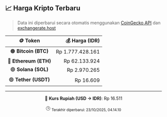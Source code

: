 

<!-- HARGA_KRIPTO -->
## 📈 Harga Kripto Terbaru

> Data ini diperbarui secara otomatis menggunakan [CoinGecko API](https://www.coingecko.com/) dan [exchangerate.host](https://exchangerate.host/)

<div align="center">

| 🪙 Token | 💰 Harga (IDR) |
|:------:|---------------:|
| 🟠 **Bitcoin (BTC)**   | Rp 1.777.428.161 |
| 🔵 **Ethereum (ETH)**  | Rp 62.133.924 |
| 🟣 **Solana (SOL)**    | Rp 2.970.265 |
| 🟢 **Tether (USDT)**   | Rp 16.609 |

---

💱 **Kurs Rupiah (USD → IDR)**: Rp 16.511

🕒 <sub>Terakhir diperbarui: 23/10/2025, 04.14.10</sub>

</div>
<!-- /HARGA_KRIPTO -->
